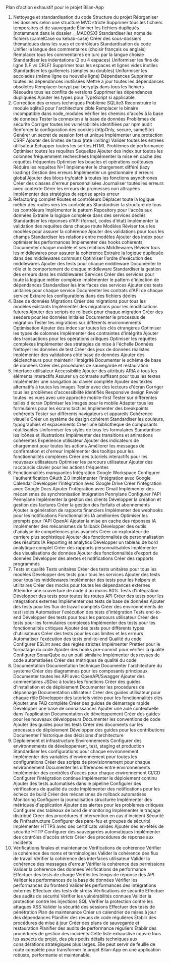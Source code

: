 Plan d'action exhaustif pour le projet Bilan-App

1. Nettoyage et standardisation du code
   Structure du projet
   Réorganiser les dossiers selon une structure MVC stricte
   Supprimer tous les fichiers temporaires et de sauvegarde
   Éliminer les fichiers dupliqués (notamment dans le dossier \_\_MACOSX)
   Standardiser les noms de fichiers (camelCase ou kebab-case)
   Créer des sous-dossiers thématiques dans les vues et contrôleurs
   Standardisation du code
   Unifier la langue des commentaires (choisir français ou anglais)
   Remplacer tous les commentaires en turc par la langue choisie
   Standardiser les indentations (2 ou 4 espaces)
   Uniformiser les fins de ligne (LF vs CRLF)
   Supprimer tous les espaces et lignes vides inutiles
   Standardiser les guillemets (simples ou doubles)
   Uniformiser les accolades (même ligne ou nouvelle ligne)
   Dépendances
   Supprimer toutes les dépendances inutilisées
   Mettre à jour toutes les dépendances obsolètes
   Remplacer bcrypt par bcryptjs dans tous les fichiers
   Résoudre tous les conflits de versions
   Supprimer les dépendances dupliquées
   Ajouter les types pour TypeScript si applicable
2. Correction des erreurs techniques
   Problème SQLite3
   Reconstruire le module sqlite3 pour l'architecture cible
   Remplacer le binaire incompatible dans node_modules
   Vérifier les chemins d'accès à la base de données
   Tester la connexion à la base de données
   Problèmes de sécurité
   Corriger toutes les vulnérabilités identifiées par npm audit
   Renforcer la configuration des cookies (httpOnly, secure, sameSite)
   Générer un secret de session fort et unique
   Implémenter une protection CSRF
   Ajouter des limites de taux (rate limiting)
   Valider toutes les entrées utilisateur
   Échapper toutes les sorties HTML
   Problèmes de performance
   Optimiser toutes les requêtes Sequelize
   Ajouter des index sur toutes les colonnes fréquemment recherchées
   Implémenter la mise en cache des requêtes fréquentes
   Optimiser les boucles et opérations coûteuses
   Réduire les requêtes N+1
   Implémenter le chargement différé (lazy loading)
   Gestion des erreurs
   Implémenter un gestionnaire d'erreurs global
   Ajouter des blocs try/catch à toutes les fonctions asynchrones
   Créer des classes d'erreur personnalisées
   Journaliser toutes les erreurs avec contexte
   Gérer les erreurs de promesses non attrapées
   Implémenter des stratégies de reprise après erreur
3. Refactoring complet
   Routes et contrôleurs
   Déplacer toute la logique métier des routes vers les contrôleurs
   Standardiser la structure de tous les contrôleurs
   Implémenter le pattern Repository pour l'accès aux données
   Extraire la logique complexe dans des services dédiés
   Standardiser les réponses d'API (format, codes d'état)
   Implémenter la validation des requêtes dans chaque route
   Modèles
   Réviser tous les modèles pour assurer la cohérence
   Ajouter des validations pour tous les champs
   Standardiser les relations entre modèles
   Ajouter des index pour optimiser les performances
   Implémenter des hooks cohérents
   Documenter chaque modèle et ses relations
   Middlewares
   Réviser tous les middlewares pour assurer la cohérence
   Extraire la logique dupliquée dans des middlewares communs
   Optimiser l'ordre d'exécution des middlewares
   Ajouter des tests pour chaque middleware
   Documenter le rôle et le comportement de chaque middleware
   Standardiser la gestion des erreurs dans les middlewares
   Services
   Créer des services pour toute la logique métier complexe
   Implémenter le pattern d'injection de dépendances
   Standardiser les interfaces des services
   Ajouter des tests unitaires pour chaque service
   Documenter les contrats d'API de chaque service
   Extraire les configurations dans des fichiers dédiés
4. Base de données
   Migrations
   Créer des migrations pour tous les modèles existants
   Implémenter des migrations pour les modifications futures
   Ajouter des scripts de rollback pour chaque migration
   Créer des seeders pour les données initiales
   Documenter le processus de migration
   Tester les migrations sur différents environnements
   Optimisation
   Ajouter des index sur toutes les clés étrangères
   Optimiser les types de colonnes
   Implémenter des contraintes d'intégrité
   Ajouter des transactions pour les opérations critiques
   Optimiser les requêtes complexes
   Implémenter des stratégies de mise à l'échelle
   Données
   Nettoyer les données de test
   Créer des jeux de données réalistes
   Implémenter des validations côté base de données
   Ajouter des déclencheurs pour maintenir l'intégrité
   Documenter le schéma de base de données
   Créer des procédures de sauvegarde et restauration
5. Interface utilisateur
   Accessibilité
   Ajouter des attributs ARIA à tous les éléments interactifs
   Assurer un contraste suffisant pour tous les textes
   Implémenter une navigation au clavier complète
   Ajouter des textes alternatifs à toutes les images
   Tester avec des lecteurs d'écran
   Corriger tous les problèmes d'accessibilité identifiés
   Responsive design
   Revoir toutes les vues avec une approche mobile-first
   Tester sur différentes tailles d'écran
   Optimiser les images pour le mobile
   Adapter tous les formulaires pour les écrans tactiles
   Implémenter des breakpoints cohérents
   Tester sur différents navigateurs et appareils
   Cohérence visuelle
   Créer un système de design cohérent
   Standardiser les couleurs, typographies et espacements
   Créer une bibliothèque de composants réutilisables
   Uniformiser les styles de tous les formulaires
   Standardiser les icônes et illustrations
   Implémenter des transitions et animations cohérentes
   Expérience utilisateur
   Ajouter des indicateurs de chargement pour toutes les actions
   Améliorer les messages de confirmation et d'erreur
   Implémenter des tooltips pour les fonctionnalités complexes
   Créer des tutoriels interactifs pour les nouveaux utilisateurs
   Optimiser les parcours utilisateur
   Ajouter des raccourcis clavier pour les actions fréquentes
6. Fonctionnalités manquantes
   Intégration Google Workspace
   Configurer l'authentification OAuth 2.0
   Implémenter l'intégration avec Google Calendar
   Développer l'intégration avec Google Drive
   Créer l'intégration avec Google Docs
   Ajouter l'intégration avec Gmail
   Implémenter des mécanismes de synchronisation
   Intégration Pennylane
   Configurer l'API Pennylane
   Implémenter la gestion des clients
   Développer la création et gestion des factures
   Créer la gestion des forfaits et abonnements
   Ajouter la génération de rapports financiers
   Implémenter des webhooks pour les notifications
   Fonctionnalités IA améliorées
   Optimiser les prompts pour l'API OpenAI
   Ajouter la mise en cache des réponses IA
   Implémenter des mécanismes de fallback
   Développer des outils d'analyse de compétences plus avancés
   Créer un explorateur de carrière plus sophistiqué
   Ajouter des fonctionnalités de personnalisation des résultats IA
   Reporting et analytics
   Développer un tableau de bord analytique complet
   Créer des rapports personnalisables
   Implémenter des visualisations de données
   Ajouter des fonctionnalités d'export de données
   Développer des alertes et notifications
   Créer des rapports programmés
7. Tests et qualité
   Tests unitaires
   Créer des tests unitaires pour tous les modèles
   Développer des tests pour tous les services
   Ajouter des tests pour tous les middlewares
   Implémenter des tests pour les helpers et utilitaires
   Créer des mocks pour toutes les dépendances externes
   Atteindre une couverture de code d'au moins 80%
   Tests d'intégration
   Développer des tests pour toutes les routes API
   Créer des tests pour les intégrations externes
   Implémenter des tests de base de données
   Ajouter des tests pour les flux de travail complets
   Créer des environnements de test isolés
   Automatiser l'exécution des tests d'intégration
   Tests end-to-end
   Développer des tests pour tous les parcours utilisateur
   Créer des tests pour les formulaires complexes
   Implémenter des tests pour les fonctionnalités critiques
   Ajouter des tests pour différents types d'utilisateurs
   Créer des tests pour les cas limites et les erreurs
   Automatiser l'exécution des tests end-to-end
   Qualité du code
   Configurer ESLint avec des règles strictes
   Implémenter Prettier pour le formatage du code
   Ajouter des hooks pre-commit pour vérifier la qualité
   Configurer SonarQube ou un outil similaire
   Implémenter des revues de code automatisées
   Créer des métriques de qualité du code
8. Documentation
   Documentation technique
   Documenter l'architecture du système
   Créer des diagrammes pour les composants principaux
   Documenter toutes les API avec OpenAPI/Swagger
   Ajouter des commentaires JSDoc à toutes les fonctions
   Créer des guides d'installation et de déploiement
   Documenter les procédures de dépannage
   Documentation utilisateur
   Créer des guides utilisateur pour chaque rôle
   Développer des tutoriels vidéo pour les fonctionnalités clés
   Ajouter une FAQ complète
   Créer des guides de démarrage rapide
   Développer une base de connaissances
   Ajouter une aide contextuelle dans l'application
   Documentation de développement
   Créer des guides pour les nouveaux développeurs
   Documenter les conventions de code
   Ajouter des guides pour les tests
   Créer des documents sur les processus de déploiement
   Développer des guides pour les contributions
   Documenter l'historique des décisions d'architecture
9. Déploiement et infrastructure
   Environnements
   Configurer des environnements de développement, test, staging et production
   Standardiser les configurations pour chaque environnement
   Implémenter des variables d'environnement pour toutes les configurations
   Créer des scripts de provisionnement pour chaque environnement
   Documenter les différences entre environnements
   Implémenter des contrôles d'accès pour chaque environnement
   CI/CD
   Configurer l'intégration continue
   Implémenter le déploiement continu
   Ajouter des tests automatisés dans le pipeline
   Configurer des vérifications de qualité du code
   Implémenter des notifications pour les échecs de build
   Créer des mécanismes de rollback automatisés
   Monitoring
   Configurer la journalisation structurée
   Implémenter des métriques d'application
   Ajouter des alertes pour les problèmes critiques
   Configurer des tableaux de bord de monitoring
   Implémenter le traçage distribué
   Créer des procédures d'intervention en cas d'incident
   Sécurité de l'infrastructure
   Configurer des pare-feu et groupes de sécurité
   Implémenter HTTPS avec des certificats valides
   Ajouter des en-têtes de sécurité HTTP
   Configurer des sauvegardes automatiques
   Implémenter des contrôles d'accès stricts
   Créer des procédures de réponse aux incidents
10. Vérifications finales et maintenance
    Vérifications de cohérence
    Vérifier la cohérence des noms et terminologies
    Valider la cohérence des flux de travail
    Vérifier la cohérence des interfaces utilisateur
    Valider la cohérence des messages d'erreur
    Vérifier la cohérence des permissions
    Valider la cohérence des données
    Vérifications de performance
    Effectuer des tests de charge
    Vérifier les temps de réponse des API
    Valider les performances de la base de données
    Vérifier les performances du frontend
    Valider les performances des intégrations externes
    Effectuer des tests de stress
    Vérifications de sécurité
    Effectuer des audits de sécurité
    Vérifier les vulnérabilités connues
    Valider la protection contre les injections SQL
    Vérifier la protection contre les attaques XSS
    Valider la sécurité des sessions
    Effectuer des tests de pénétration
    Plan de maintenance
    Créer un calendrier de mises à jour des dépendances
    Planifier des revues de code régulières
    Établir des procédures de mise à jour
    Créer des plans de sauvegarde et restauration
    Planifier des audits de performance réguliers
    Établir des procédures de gestion des incidents
    Cette liste exhaustive couvre tous les aspects du projet, des plus petits détails techniques aux considérations stratégiques plus larges. Elle peut servir de feuille de route complète pour transformer le projet Bilan-App en une application robuste, performante et maintenable.

